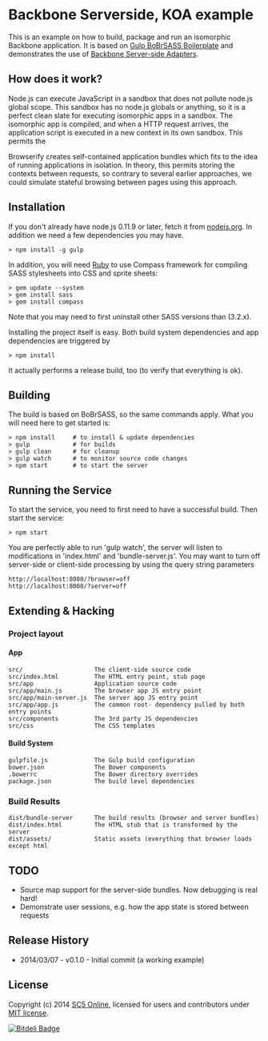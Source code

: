 # Backbone Serverside, KOA example

This is an example on how to build, package and run an isomorphic Backbone application. It is
based on [Gulp BoBrSASS Boilerplate](https://github.com/SC5/gulp-bobrsass-boilerplate) and
demonstrates the use of [Backbone Server-side Adapters](https://github.com/SC5/backbone-serverside-adapters).

## How does it work?

Node.js can execute JavaScript in a sandbox that does not pollute node.js global scope.
This sandbox has no node.js globals or anything, so it is a perfect clean slate for
executing isomorphic apps in a sandbox. The isomorphic app is compiled, and when a
HTTP request arrives, the application script is executed in a new context in its own
sandbox. This permits the

Browserify creates self-contained application bundles which fits to the idea of running
applications in isolation. In theory, this permits storing the contexts between requests,
so contrary to several earlier approaches, we could simulate stateful browsing between pages
using this approach.

## Installation

If you don't already have node.js 0.11.9 or later, fetch it from
[nodejs.org](http://www.nodejs.org/). In addition we need a few dependencies
you may have.

    > npm install -g gulp

In addition, you will need [Ruby](https://www.ruby-lang.org/en/downloads/) to use
Compass framework for compiling SASS stylesheets into CSS and sprite sheets:

    > gem update --system
    > gem install sass
    > gem install compass

Note that you may need to first uninstall other SASS versions than (3.2.x).

Installing the project itself is easy. Both build system dependencies and app dependencies are
triggered by

    > npm install

It actually performs a release build, too (to verify that everything is ok).

## Building

The build is based on BoBrSASS, so the same commands apply. What you will need here to get started is:

    > npm install     # to install & update dependencies
    > gulp            # for builds
    > gulp clean      # for cleanup
    > gulp watch      # to monitor source code changes
    > npm start       # to start the server

## Running the Service

To start the service, you need to first need to have a successful build. Then start the service:

    > npm start

You are perfectly able to run 'gulp watch', the server will listen to modifications in 'index.html'
and 'bundle-server.js'. You may want to turn off server-side or client-side processing by using
the query string parameters

    http://localhost:8080/?browser=off
    http://localhost:8080/?server=off

##  Extending & Hacking

###  Project layout

#### App

    src/                    The client-side source code
    src/index.html          The HTML entry point, stub page
    src/app                 Application source code
    src/app/main.js         The browser app JS entry point
    src/app/main-server.js  The server app JS entry point
    src/app/app.js          The common root- dependency pulled by both entry points
    src/components          The 3rd party JS dependencies
    src/css                 The CSS templates

####  Build System

    gulpfile.js             The Gulp build configuration
    bower.json              The Bower components
    .bowerrc                The Bower directory overrides
    package.json            The build level dependencies

### Build Results

    dist/bundle-server      The build results (browser and server bundles)
    dist/index.html         The HTML stub that is transformed by the server
    dist/assets/            Static assets (everything that browser loads except html

## TODO

* Source map support for the server-side bundles. Now debugging is real hard!
* Demonstrate user sessions, e.g. how the app state is stored between requests

## Release History

* 2014/03/07 - v0.1.0 - Initial commit (a working example)

## License

Copyright (c) 2014 [SC5 Online](http://sc5.io/), licensed for users and contributors under
[MIT license](http://opensource.org/licenses/MIT).


[![Bitdeli Badge](https://d2weczhvl823v0.cloudfront.net/SC5/backbone-serverside-koa/trend.png)](https://bitdeli.com/free "Bitdeli Badge")
